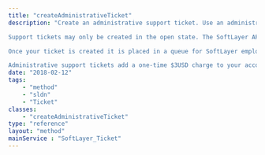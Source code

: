 ```yaml
---
title: "createAdministrativeTicket"
description: "Create an administrative support ticket. Use an administrative ticket if you require SoftLayer's assistance managing your server or content. If you are experiencing an issue with SoftLayer's hardware, network, or services then please open a standard support ticket. 

Support tickets may only be created in the open state. The SoftLayer API defaults new ticket properties ''userEditableFlag'' to true, ''accountId'' to the id of the account that your API user belongs to, and ''statusId'' to 1001 (or 'open'). You may not assign your new to ticket to users that your API user does not have access to. 

Once your ticket is created it is placed in a queue for SoftLayer employees to work. As they update the ticket new [[SoftLayer_Ticket_Update]] entries are added to the ticket object. 

Administrative support tickets add a one-time $3USD charge to your account. "
date: "2018-02-12"
tags:
    - "method"
    - "sldn"
    - "Ticket"
classes:
    - "createAdministrativeTicket"
type: "reference"
layout: "method"
mainService : "SoftLayer_Ticket"
---
```

